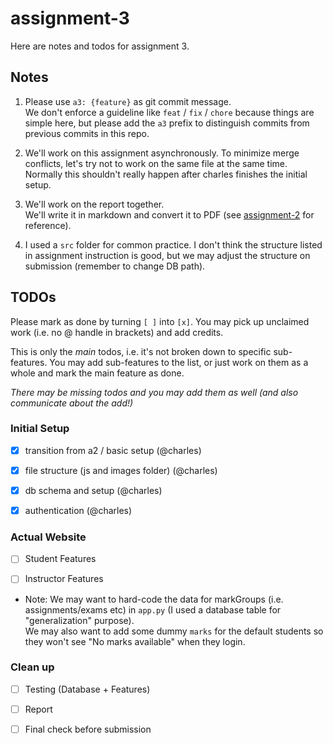 # assignment-3

Here are notes and todos for assignment 3.

## Notes

1. Please use `a3: {feature}` as git commit message.  
   We don't enforce a guideline like `feat` / `fix` / `chore` because things are simple here, but please add the `a3` prefix to distinguish commits from previous commits in this repo.

2. We'll work on this assignment asynchronously. To minimize merge conflicts, let's try not to work on the same file at the same time.  
   Normally this shouldn't really happen after charles finishes the initial setup.

3. We'll work on the report together.  
   We'll write it in markdown and convert it to PDF (see [assignment-2](../assignment-2/Report.MD) for reference).

4. I used a `src` folder for common practice. I don't think the structure listed in assignment instruction is good, but we may adjust the structure on submission (remember to change DB path).

## TODOs

Please mark as done by turning `[ ]` into `[x]`. You may pick up unclaimed work (i.e. no @ handle in brackets) and add credits.

This is only the *main* todos, i.e. it's not broken down to specific sub-features. You may add sub-features to the list, or just work on them as a whole and mark the main feature as done.

*There may be missing todos and you may add them as well (and also communicate about the add!)*

### Initial Setup

- [x] transition from a2 / basic setup (@charles)

- [x] file structure (js and images folder) (@charles)

- [x] db schema and setup (@charles)

- [x] authentication (@charles)

### Actual Website

- [ ] Student Features

- [ ] Instructor Features

- Note: We may want to hard-code the data for markGroups (i.e. assignments/exams etc) in `app.py` (I used a database table for "generalization" purpose).  
  We may also want to add some dummy `marks` for the default students so they won't see "No marks available" when they login.

### Clean up

- [ ] Testing (Database + Features)

- [ ] Report

- [ ] Final check before submission